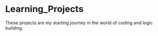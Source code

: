 # Learning_Projects
 These projects are my starting journey in the world of coding and logic building.
